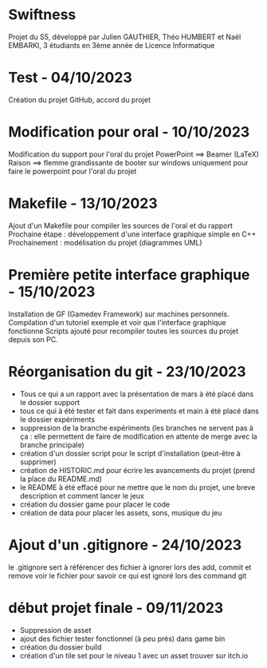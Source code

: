 # Swiftness
Projet du S5, développé par Julien GAUTHIER, Théo HUMBERT et Naël EMBARKI, 3 étudiants en 3ème année de Licence Informatique

# Test - 04/10/2023
Création du projet GitHub, accord du projet


# Modification pour oral - 10/10/2023
Modification du support pour l'oral du projet
PowerPoint ==> Beamer (LaTeX)
Raison ==> flemme grandissante de booter sur windows uniquement pour faire le powerpoint pour l'oral du projet

# Makefile - 13/10/2023
Ajout d'un Makefile pour compiler les sources de l'oral et du rapport
Prochaine étape : développement d'une interface graphique simple en C++
Prochainement : modélisation du projet (diagrammes UML)

# Première petite interface graphique - 15/10/2023
Installation de GF (Gamedev Framework) sur machines personnels.
Compilation d'un tutoriel exemple et voir que l'interface graphique fonctionne
Scripts ajouté pour recompiler toutes les sources du projet depuis son PC.

# Réorganisation du git - 23/10/2023
- Tous ce qui a un rapport avec la présentation de mars à été placé dans le dossier support
- tous ce qui à été tester et fait dans experiments et main à été placé dans le dossier expériments
- suppression de la branche expériments (les branches ne servent pas à ça : elle permettent de faire de modification en attente de merge avec la branche principale)
- création d'un dossier script pour le script d'installation (peut-être à supprimer)
- création de HISTORIC.md pour écrire les avancements du projet (prend la place du README.md)
- le README à été effacé pour ne mettre que le nom du projet, une breve description et comment lancer le jeux
- création du dossier game pour placer le code
- création de data pour placer les assets, sons, musique du jeu

# Ajout d'un .gitignore - 24/10/2023
le .gitignore sert à référencer des fichier à ignorer lors des add, commit et remove
voir le fichier pour savoir ce qui est ignoré lors des command git

# début projet finale - 09/11/2023
- Suppression de asset
- ajout des fichier tester fonctionnel (à peu près) dans game bin
- création du dossier build
- création d'un tile set pour le niveau 1 avec un asset trouver sur itch.io
